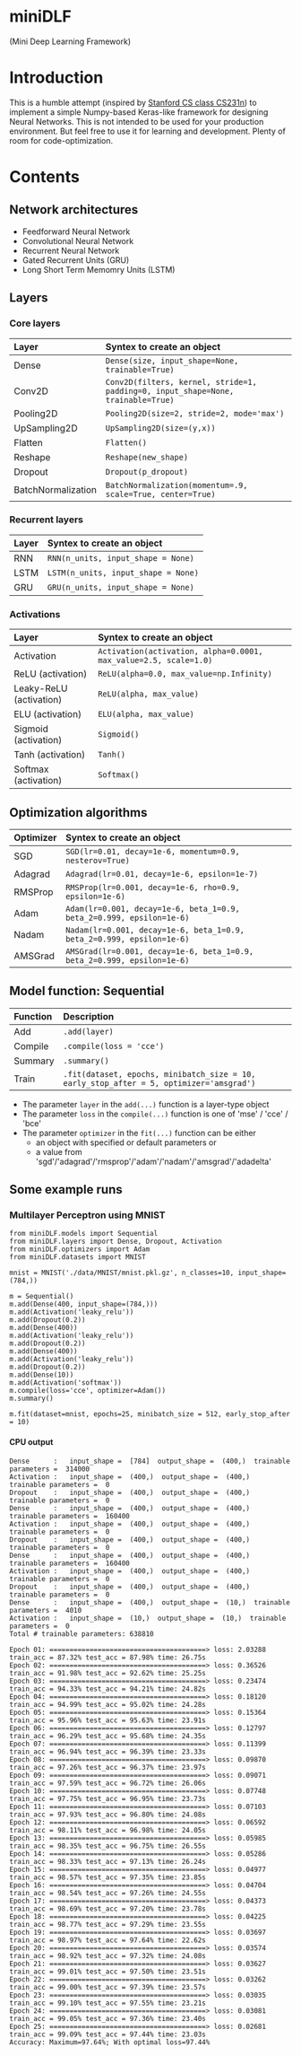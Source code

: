 # miniDLF 
(Mini Deep Learning Framework)

# Introduction

This is a humble attempt (inspired by [Stanford CS class CS231n](http://cs231n.github.io/)) to implement a simple Numpy-based <a hraf=https://keras.io/ target=blank>Keras</a>-like framework for designing Neural Networks. This is not intended to be used for your production environment. But feel free to use it for learning and development. Plenty of room for code-optimization.  

# Contents 

## Network architectures
* Feedforward Neural Network 
* Convolutional Neural Network 
* Recurrent Neural Network
* Gated Recurrent Units (GRU)
* Long Short Term Memomry Units (LSTM)

## Layers
### Core layers
| Layer                    | Syntex to create an object                                                       |
|:-------------------------|:---------------------------------------------------------------------------------|
| Dense                    | `Dense(size, input_shape=None, trainable=True)`                                  |
| Conv2D                   | `Conv2D(filters, kernel, stride=1, padding=0, input_shape=None, trainable=True)` |
| Pooling2D                | `Pooling2D(size=2, stride=2, mode='max')`                                        |
| UpSampling2D             | `UpSampling2D(size=(y,x))`                                                       |
| Flatten                  | `Flatten()`                                                                      |
| Reshape                  | `Reshape(new_shape)`                                                             |
| Dropout                  | `Dropout(p_dropout)`                                                             |
| BatchNormalization       | `BatchNormalization(momentum=.9, scale=True, center=True)`                       |

### Recurrent layers
| Layer                    | Syntex to create an object                                                       |
|:-------------------------|:---------------------------------------------------------------------------------|
| RNN                      | `RNN(n_units, input_shape = None)`                                  |
| LSTM                     | `LSTM(n_units, input_shape = None)`                                              |
| GRU                      | `GRU(n_units, input_shape = None)`                                               |

### Activations
| Layer                    | Syntex to create an object                                                       |
|:-------------------------|:---------------------------------------------------------------------------------|
| Activation               | `Activation(activation, alpha=0.0001, max_value=2.5, scale=1.0)`                 |
| ReLU (activation)        | `ReLU(alpha=0.0, max_value=np.Infinity)`                                         |
| Leaky-ReLU (activation)  | `ReLU(alpha, max_value)`                                                         |
| ELU (activation)         | `ELU(alpha, max_value)`                                                          |
| Sigmoid (activation)     | `Sigmoid()`                                                                      |
| Tanh (activation)        | `Tanh()`                                                                         |
| Softmax (activation)     | `Softmax()`                                                                      |

## Optimization algorithms
| Optimizer | Syntex to create an object                                              |
|:----------|:------------------------------------------------------------------------|
| SGD       | `SGD(lr=0.01, decay=1e-6, momentum=0.9, nesterov=True)`                 |
| Adagrad   | `Adagrad(lr=0.01, decay=1e-6, epsilon=1e-7)`                            |
| RMSProp   | `RMSProp(lr=0.001, decay=1e-6, rho=0.9, epsilon=1e-6)`                  |
| Adam      | `Adam(lr=0.001, decay=1e-6, beta_1=0.9, beta_2=0.999, epsilon=1e-6)`    |
| Nadam     | `Nadam(lr=0.001, decay=1e-6, beta_1=0.9, beta_2=0.999, epsilon=1e-6)`   |
| AMSGrad   | `AMSGrad(lr=0.001, decay=1e-6, beta_1=0.9, beta_2=0.999, epsilon=1e-6)` |

## Model function: Sequential
| Function | Description                                                                       |
|:---------|:----------------------------------------------------------------------------------|
| Add      | `.add(layer)`                                                                     |
| Compile  | `.compile(loss = 'cce')`                                                          |
| Summary  | `.summary()`                                                                      |
| Train    | `.fit(dataset, epochs, minibatch_size = 10, early_stop_after = 5, optimizer='amsgrad')`|

* The parameter `layer` in the `add(...)` function is a layer-type object 
* The parameter `loss` in the `compile(...)` function is one of 'mse' / 'cce' / 'bce'
* The parameter `optimizer` in the `fit(...)` function can be either 
  * an object with specified or default parameters or 
  * a value from 'sgd'/'adagrad'/'rmsprop'/'adam'/'nadam'/'amsgrad'/'adadelta'

## Some example runs
### Multilayer Perceptron using MNIST
    from miniDLF.models import Sequential
    from miniDLF.layers import Dense, Dropout, Activation
    from miniDLF.optimizers import Adam
    from miniDLF.datasets import MNIST

    mnist = MNIST('./data/MNIST/mnist.pkl.gz', n_classes=10, input_shape=(784,))

    m = Sequential()
    m.add(Dense(400, input_shape=(784,)))
    m.add(Activation('leaky_relu'))
    m.add(Dropout(0.2))
    m.add(Dense(400))
    m.add(Activation('leaky_relu'))
    m.add(Dropout(0.2))
    m.add(Dense(400))
    m.add(Activation('leaky_relu'))
    m.add(Dropout(0.2))
    m.add(Dense(10))
    m.add(Activation('softmax'))
    m.compile(loss='cce', optimizer=Adam())
    m.summary()

    m.fit(dataset=mnist, epochs=25, minibatch_size = 512, early_stop_after = 10)
 
#### CPU output 
    Dense      :   input_shape =  [784]  output_shape =  (400,)  trainable parameters =  314000
    Activation :   input_shape =  (400,)  output_shape =  (400,)  trainable parameters =  0
    Dropout    :   input_shape =  (400,)  output_shape =  (400,)  trainable parameters =  0
    Dense      :   input_shape =  (400,)  output_shape =  (400,)  trainable parameters =  160400
    Activation :   input_shape =  (400,)  output_shape =  (400,)  trainable parameters =  0
    Dropout    :   input_shape =  (400,)  output_shape =  (400,)  trainable parameters =  0
    Dense      :   input_shape =  (400,)  output_shape =  (400,)  trainable parameters =  160400
    Activation :   input_shape =  (400,)  output_shape =  (400,)  trainable parameters =  0
    Dropout    :   input_shape =  (400,)  output_shape =  (400,)  trainable parameters =  0
    Dense      :   input_shape =  (400,)  output_shape =  (10,)  trainable parameters =  4010
    Activation :   input_shape =  (10,)  output_shape =  (10,)  trainable parameters =  0
    Total # trainable parameters: 638810    

    Epoch 01: =======================================> loss: 2.03288 train_acc = 87.32% test_acc = 87.98% time: 26.75s
    Epoch 02: =======================================> loss: 0.36526 train_acc = 91.98% test_acc = 92.62% time: 25.25s
    Epoch 03: =======================================> loss: 0.23474 train_acc = 94.33% test_acc = 94.21% time: 24.82s
    Epoch 04: =======================================> loss: 0.18120 train_acc = 94.99% test_acc = 95.02% time: 24.28s
    Epoch 05: =======================================> loss: 0.15364 train_acc = 95.96% test_acc = 95.63% time: 23.91s
    Epoch 06: =======================================> loss: 0.12797 train_acc = 96.29% test_acc = 95.68% time: 24.35s
    Epoch 07: =======================================> loss: 0.11399 train_acc = 96.94% test_acc = 96.39% time: 23.33s
    Epoch 08: =======================================> loss: 0.09870 train_acc = 97.26% test_acc = 96.37% time: 23.97s
    Epoch 09: =======================================> loss: 0.09071 train_acc = 97.59% test_acc = 96.72% time: 26.06s
    Epoch 10: =======================================> loss: 0.07748 train_acc = 97.75% test_acc = 96.95% time: 23.73s
    Epoch 11: =======================================> loss: 0.07103 train_acc = 97.93% test_acc = 96.80% time: 24.08s
    Epoch 12: =======================================> loss: 0.06592 train_acc = 98.11% test_acc = 96.98% time: 24.05s
    Epoch 13: =======================================> loss: 0.05985 train_acc = 98.35% test_acc = 96.75% time: 26.55s
    Epoch 14: =======================================> loss: 0.05286 train_acc = 98.33% test_acc = 97.13% time: 26.24s
    Epoch 15: =======================================> loss: 0.04977 train_acc = 98.57% test_acc = 97.35% time: 23.85s
    Epoch 16: =======================================> loss: 0.04704 train_acc = 98.54% test_acc = 97.26% time: 24.55s
    Epoch 17: =======================================> loss: 0.04373 train_acc = 98.69% test_acc = 97.20% time: 23.78s
    Epoch 18: =======================================> loss: 0.04225 train_acc = 98.77% test_acc = 97.29% time: 23.55s
    Epoch 19: =======================================> loss: 0.03697 train_acc = 98.97% test_acc = 97.64% time: 22.62s
    Epoch 20: =======================================> loss: 0.03574 train_acc = 98.92% test_acc = 97.32% time: 24.08s
    Epoch 21: =======================================> loss: 0.03627 train_acc = 99.01% test_acc = 97.50% time: 23.51s
    Epoch 22: =======================================> loss: 0.03262 train_acc = 99.00% test_acc = 97.39% time: 23.57s
    Epoch 23: =======================================> loss: 0.03035 train_acc = 99.10% test_acc = 97.55% time: 23.21s
    Epoch 24: =======================================> loss: 0.03081 train_acc = 99.05% test_acc = 97.36% time: 23.40s
    Epoch 25: =======================================> loss: 0.02681 train_acc = 99.09% test_acc = 97.44% time: 23.03s
    Accuracy: Maximum=97.64%; With optimal loss=97.44%
 
